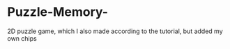 # Puzzle-Memory-
2D puzzle game, which I also made according to the tutorial, but added my own chips
